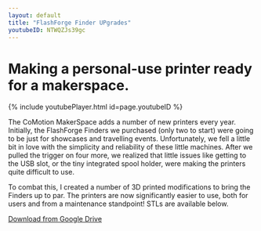 ```yaml
---
layout: default
title: "FlashForge Finder UPgrades"
youtubeID: NTWQZJs39gc
---
```

# Making a personal-use printer ready for a makerspace.

{% include youtubePlayer.html id=page.youtubeID %}

The CoMotion MakerSpace adds a number of new printers every year. Initially, the FlashForge Finders we purchased (only two to start) were going to be just for showcases and travelling events. Unfortunately, we fell a little bit in love with the simplicity and reliability of these little machines. After we pulled the trigger on four more, we realized that little issues like getting to the USB slot, or the tiny integrated spool holder, were making the printers quite difficult to use.

To combat this, I created a number of 3D printed modifications to bring the Finders up to par. The printers are now significantly easier to use, both for users and from a maintenance standpoint! STLs are available below.

[Download from Google Drive](https://drive.google.com/file/d/1pUNrPo-q77Yliyh52x_dK_b5yZ01LJNR/view?usp=sharing)

